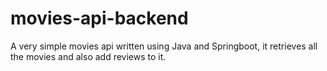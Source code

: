 # movies-api-backend
A very simple movies api  written using Java and Springboot, it retrieves all the movies and also add reviews to it.
